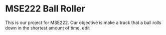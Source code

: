 # MSE222 Ball Roller

This is our project for MSE222. Our objective is make a track that a ball rolls down in the shortest amount of time. 
edit
